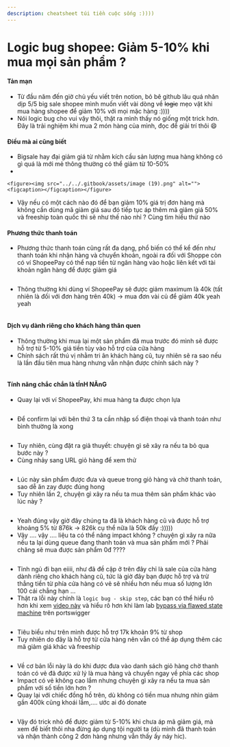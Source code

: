```yaml
---
description: cheatsheet túi tiền cuộc sống :))))
---
```


# Logic bug shopee: Giảm 5-10% khi mua mọi sản phẩm ?

#### Tản mạn

* Từ đầu năm đến giờ chủ yếu viết trên notion, bỏ bê github lâu quá nhân dịp 5/5 big sale shopee mình muốn viết vài dòng về ~~logic~~ mẹo vặt khi mua hàng shopee để giảm 10% với mọi mặc hàng :))))
* Nói logic bug cho vui vậy thôi, thật ra mình thấy nó giống một trick hơn. Đây là trải nghiệm khi mua 2 món hàng của mình, đọc để giải trí thôi :smile:

#### Điều mà ai cũng biết

* Bigsale hay đại giảm giá từ nhằm kích cầu sản lượng mua hàng không có gì quá là mới mẻ thông thường có thể giảm từ 10-50%
*

    <figure><img src="../../.gitbook/assets/image (19).png" alt=""><figcaption></figcaption></figure>
* Vậy nếu có một cách nào đó để bạn giảm 10% giá trị đơn hàng mà không cần dùng mã giảm giá sau đó tiếp tục áp thêm mã giảm giá 50% và freeship toàn quốc thì sẽ như thế nào nhỉ ? Cùng tìm hiểu thử nào

#### Phương thức thanh toán&#x20;

* Phương thức thanh toán cũng rất đa dạng, phổ biến có thể kể đến như thanh toán khi nhận hàng và chuyển khoản, ngoài ra đối với Shoppe còn có ví ShopeePay có thể nạp tiền từ ngân hàng vào hoặc liên kết với tài khoản ngân hàng để được giảm giá

<figure><img src="../../.gitbook/assets/image.png" alt=""><figcaption></figcaption></figure>

* Thông thường khi dùng ví ShopeePay sẽ được giảm maximum là 40k (tất nhiên là đối với đơn hàng trên 40k) -> mua đơn vài củ để giảm 40k yeah yeah&#x20;

<figure><img src="../../.gitbook/assets/image (9).png" alt=""><figcaption></figcaption></figure>



#### Dịch vụ dành riêng cho khách hàng thân quen

* Thông thường khi mua lại một sản phẩm đã mua trước đó mình sẽ được hỗ trợ từ 5-10% giá tiền tùy vào hỗ trợ của cửa hàng
* Chính sách rất thú vị nhằm tri ân khách hàng cũ, tuy nhiên sẽ ra sao nếu là lần đầu tiên mua hàng nhưng vẫn nhận được chính sách này ?

<figure><img src="../../.gitbook/assets/image (7).png" alt=""><figcaption></figcaption></figure>

#### Tính năng chắc chắn là tÍnH NĂnG

*   Quay lại với ví ShopeePay, khi mua hàng ta được chọn lựa&#x20;

    <figure><img src="../../.gitbook/assets/image (1).png" alt=""><figcaption></figcaption></figure>
* Để confirm lại với bên thứ 3 ta cần nhập số điện thoại và thanh toán như bình thường là xong

<figure><img src="../../.gitbook/assets/image (25).png" alt=""><figcaption></figcaption></figure>

* Tuy nhiên, cùng đặt ra giả thuyết: chuyện gì sẽ xãy ra nếu ta bỏ qua bước này ?
* Cùng nhảy sang URL giỏ hàng để xem thử

<figure><img src="../../.gitbook/assets/image (24).png" alt=""><figcaption></figcaption></figure>

* Lúc này sản phẩm được đưa và queue trong giỏ hàng và chờ thanh toán, sao dễ ăn zay được đúng hong
* Tuy nhiên lần 2, chuyện gì xãy ra nếu ta mua thêm sản phẩm khác vào lúc này ?

<figure><img src="../../.gitbook/assets/image (15).png" alt=""><figcaption></figcaption></figure>

* Yeah đúng vậy giờ đây chúng ta đã là khách hàng cũ và được hỗ trợ khoảng 5% từ 876k -> 826k cụ thể nữa là 50k đấy :)))))
* Vậy .... vậy ....  liệu ta có thể nâng impact không ? chuyện gì xãy ra nữa nếu ta lại dùng queue đang thanh toán và mua sản phẩm mới ? Phải chăng sẽ mua được sản phẩm 0đ ????

<figure><img src="../../.gitbook/assets/image (22).png" alt=""><figcaption></figcaption></figure>

* &#x20;Tỉnh ngủ đi bạn eiiii, như đã đề cập ở trên đây chỉ là sale của cửa hàng dành riêng cho khách hàng cũ, tức là giờ đây bạn được hỗ trợ và trừ thẳng tiền từ phía cửa hàng có vẻ sẽ nhiều hơn nếu mua số lượng lớn 100 cái chẳng hạn ...
* Thật ra lỗi này chính là `logic bug - skip step`, các bạn có thể hiểu rõ hơn khi xem [video này](https://www.youtube.com/watch?v=Brhjs7LZ9PY) và hiểu rõ hơn khi làm lab [bypass via flawed state machine](https://portswigger.net/web-security/logic-flaws/examples/lab-logic-flaws-authentication-bypass-via-flawed-state-machine) trên portswigger

<figure><img src="../../.gitbook/assets/image (6).png" alt=""><figcaption></figcaption></figure>

* Tiêu biểu như trên mình được hỗ trợ 17k khoản 9% từ shop
* Tuy nhiên do đây là hỗ trợ từ cửa hàng nên vẫn có thể áp dụng thêm các mã giảm giá khác và freeship&#x20;

<figure><img src="../../.gitbook/assets/image (2).png" alt=""><figcaption></figcaption></figure>

* Về cơ bản lỗi này là do khi được đưa vào danh sách giỏ hàng chờ thanh toán có vẻ đã được xử lý là mua hàng và chuyển ngay về phía các shop
* Impact có vẻ không cao lắm nhưng chuyện gì xãy ra nếu ta mua sản phẩm với số tiền lớn hơn ?
* Quay lại với chiếc đồng hồ trên, dù không có tiền mua nhưng nhìn giảm gần 400k cũng khoái lắm,.... ước ai đó donate

<figure><img src="../../.gitbook/assets/image (20).png" alt=""><figcaption></figcaption></figure>

* Vậy đó trick nhỏ để được giảm từ 5-10% khi chưa áp mã giảm giá, mà xem để biết thôi nha đừng áp dụng tội người ta (dù mình đã thanh toán và nhận thành công 2 đơn hàng nhưng vẫn thấy ấy náy hic).

